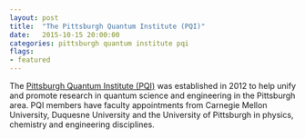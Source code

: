 ```yaml
---
layout: post
title:  "The Pittsburgh Quantum Institute (PQI)"
date:   2015-10-15 20:00:00
categories: pittsburgh quantum institute pqi
flags: 
- featured
---
```


The [Pittsburgh Quantum Institute (PQI)](http://www.pqi.org/) was established in 2012 to help unify and promote research in quantum science and engineering in the Pittsburgh area. PQI members have faculty appointments from Carnegie Mellon University, Duquesne University and the University of Pittsburgh in physics, chemistry and engineering disciplines.
